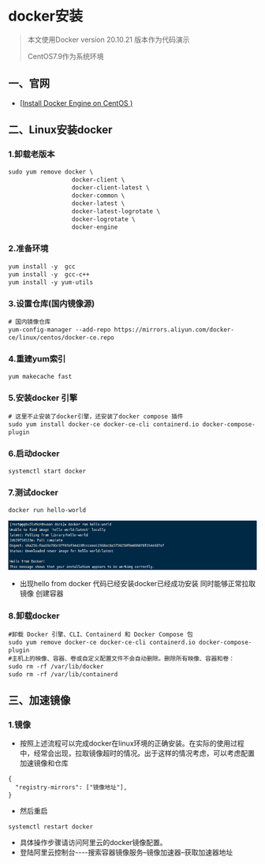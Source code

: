 # docker安装

> 本文使用Docker version 20.10.21 版本作为代码演示
>
> CentOS7.9作为系统环境

## 一、官网

- [[Install Docker Engine on CentOS )](https://docs.docker.com/desktop/install/linux-install/)

## 二、Linux安装docker

### 1.卸载老版本

```
sudo yum remove docker \
                  docker-client \
                  docker-client-latest \
                  docker-common \
                  docker-latest \
                  docker-latest-logrotate \
                  docker-logrotate \
                  docker-engine
```

### 2.准备环境

```
yum install -y  gcc
yum install -y  gcc-c++
yum install -y yum-utils
```

### 3.设置仓库(国内镜像源)

```
# 国内镜像仓库
yum-config-manager --add-repo https://mirrors.aliyun.com/docker-ce/linux/centos/docker-ce.repo
```

### 4.重建yum索引

```
yum makecache fast
```

### 5.安装docker 引擎

```
# 这里不止安装了docker引擎，还安装了docker compose 插件
sudo yum install docker-ce docker-ce-cli containerd.io docker-compose-plugin
```

### 6.启动docker

```
systemctl start docker
```

### 7.测试docker

```
docker run hello-world
```

![image-20221128144802134](install/image/image-20221128144802134.png)

- 出现hello from docker 代码已经安装docker已经成功安装 同时能够正常拉取 镜像 创建容器

### 8.卸载docker

```
#卸载 Docker 引擎、CLI、Containerd 和 Docker Compose 包
sudo yum remove docker-ce docker-ce-cli containerd.io docker-compose-plugin
#主机上的映像、容器、卷或自定义配置文件不会自动删除。删除所有映像、容器和卷：
sudo rm -rf /var/lib/docker
sudo rm -rf /var/lib/containerd
```

## 三、加速镜像

### 1.镜像

- 按照上述流程可以完成docker在linux环境的正确安装。在实际的使用过程中，经常会出现，拉取镜像超时的情况。出于这样的情况考虑，可以考虑配置加速镜像和仓库

```
{
  "registry-mirrors": ["镜像地址"],
}

```

- 然后重启

```
systemctl restart docker
```

- 具体操作步骤请访问阿里云的docker镜像配置。
- 登陆阿里云控制台----搜索容器镜像服务–镜像加速器–获取加速器地址